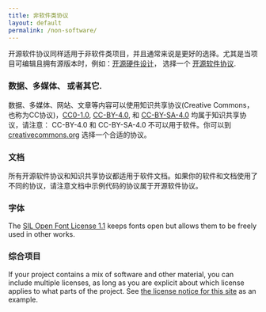 ```yaml
---
title: 非软件类协议
layout: default
permalink: /non-software/
---
```


开源软件协议同样适用于非软件类项目，并且通常来说是更好的选择。尤其是当项目可编辑且拥有源版本时，例如：[开源硬件设计](http://www.oshwa.org/definition/chinese/)， 选择一个 [开源软件协议](/licenses/).

### 数据、多媒体、 或者其它.

数据、多媒体、网站、文章等内容可以使用知识共享协议(Creative Commons，也称为CC协议)，[CC0-1.0](/licenses/cc0-1.0/), [CC-BY-4.0](/licenses/cc-by-4.0/), 和 [CC-BY-SA-4.0](/licenses/cc-by-sa-4.0/) 均属于知识共享协议，请注意： CC-BY-4.0 和 CC-BY-SA-4.0 不可以用于软件。你可以到 [creativecommons.org](https://creativecommons.org/choose/) 选择一个合适的协议。

### 文档

所有开源软件协议和知识共享协议都适用于软件文档。如果你的软件和文档使用了不同的协议，请注意文档中示例代码的协议属于开源软件协议。

### 字体

The [SIL Open Font License 1.1](/licenses/ofl-1.1/) keeps fonts open but allows them to be freely used in other works.

### 综合项目

If your project contains a mix of software and other material, you can include multiple licenses, as long as you are explicit about which license applies to what parts of the project.  See [the license notice for this site](https://github.com/github/choosealicense.com#license) as an example.
